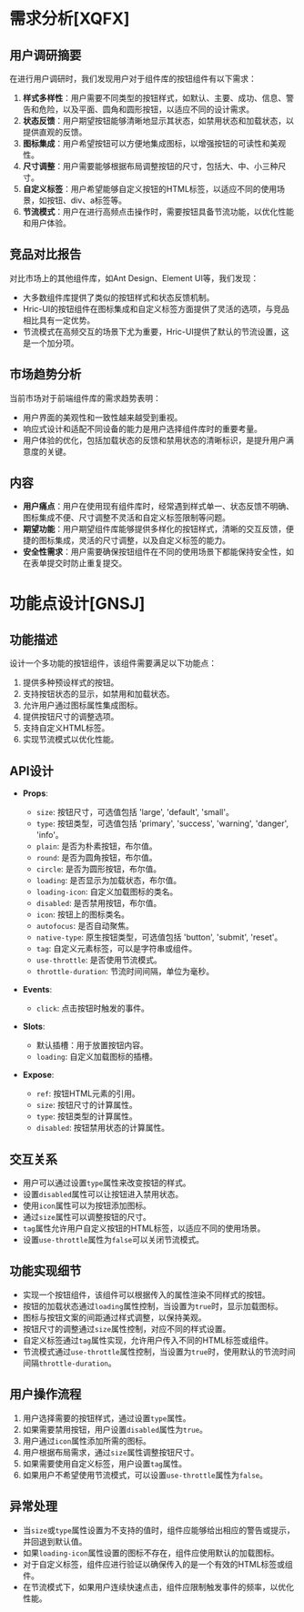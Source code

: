 # 需求分析[XQFX]
## 用户调研摘要
在进行用户调研时，我们发现用户对于组件库的按钮组件有以下需求：
1. **样式多样性**：用户需要不同类型的按钮样式，如默认、主要、成功、信息、警告和危险，以及平面、圆角和圆形按钮，以适应不同的设计需求。
2. **状态反馈**：用户期望按钮能够清晰地显示其状态，如禁用状态和加载状态，以提供直观的反馈。
3. **图标集成**：用户希望按钮可以方便地集成图标，以增强按钮的可读性和美观性。
4. **尺寸调整**：用户需要能够根据布局调整按钮的尺寸，包括大、中、小三种尺寸。
5. **自定义标签**：用户希望能够自定义按钮的HTML标签，以适应不同的使用场景，如按钮、div、a标签等。
6. **节流模式**：用户在进行高频点击操作时，需要按钮具备节流功能，以优化性能和用户体验。

## 竞品对比报告
对比市场上的其他组件库，如Ant Design、Element UI等，我们发现：
- 大多数组件库提供了类似的按钮样式和状态反馈机制。
- Hric-UI的按钮组件在图标集成和自定义标签方面提供了灵活的选项，与竞品相比具有一定优势。
- 节流模式在高频交互的场景下尤为重要，Hric-UI提供了默认的节流设置，这是一个加分项。

## 市场趋势分析
当前市场对于前端组件库的需求趋势表明：
- 用户界面的美观性和一致性越来越受到重视。
- 响应式设计和适配不同设备的能力是用户选择组件库时的重要考量。
- 用户体验的优化，包括加载状态的反馈和禁用状态的清晰标识，是提升用户满意度的关键。

## 内容
- **用户痛点**：用户在使用现有组件库时，经常遇到样式单一、状态反馈不明确、图标集成不便、尺寸调整不灵活和自定义标签限制等问题。
- **期望功能**：用户期望组件库能够提供多样化的按钮样式，清晰的交互反馈，便捷的图标集成，灵活的尺寸调整，以及自定义标签的能力。
- **安全性需求**：用户需要确保按钮组件在不同的使用场景下都能保持安全性，如在表单提交时防止重复提交。

# 功能点设计[GNSJ]
## 功能描述
设计一个多功能的按钮组件，该组件需要满足以下功能点：
1. 提供多种预设样式的按钮。
2. 支持按钮状态的显示，如禁用和加载状态。
3. 允许用户通过图标属性集成图标。
4. 提供按钮尺寸的调整选项。
5. 支持自定义HTML标签。
6. 实现节流模式以优化性能。

## API设计
- **Props**:
  - `size`: 按钮尺寸，可选值包括 'large', 'default', 'small'。
  - `type`: 按钮类型，可选值包括 'primary', 'success', 'warning', 'danger', 'info'。
  - `plain`: 是否为朴素按钮，布尔值。
  - `round`: 是否为圆角按钮，布尔值。
  - `circle`: 是否为圆形按钮，布尔值。
  - `loading`: 是否显示为加载状态，布尔值。
  - `loading-icon`: 自定义加载图标的类名。
  - `disabled`: 是否禁用按钮，布尔值。
  - `icon`: 按钮上的图标类名。
  - `autofocus`: 是否自动聚焦。
  - `native-type`: 原生按钮类型，可选值包括 'button', 'submit', 'reset'。
  - `tag`: 自定义元素标签，可以是字符串或组件。
  - `use-throttle`: 是否使用节流模式。
  - `throttle-duration`: 节流时间间隔，单位为毫秒。

- **Events**:
  - `click`: 点击按钮时触发的事件。

- **Slots**:
  - 默认插槽：用于放置按钮内容。
  - `loading`: 自定义加载图标的插槽。

- **Expose**:
  - `ref`: 按钮HTML元素的引用。
  - `size`: 按钮尺寸的计算属性。
  - `type`: 按钮类型的计算属性。
  - `disabled`: 按钮禁用状态的计算属性。

## 交互关系
- 用户可以通过设置`type`属性来改变按钮的样式。
- 设置`disabled`属性可以让按钮进入禁用状态。
- 使用`icon`属性可以为按钮添加图标。
- 通过`size`属性可以调整按钮的尺寸。
- `tag`属性允许用户自定义按钮的HTML标签，以适应不同的使用场景。
- 设置`use-throttle`属性为`false`可以关闭节流模式。

## 功能实现细节
- 实现一个按钮组件，该组件可以根据传入的属性渲染不同样式的按钮。
- 按钮的加载状态通过`loading`属性控制，当设置为`true`时，显示加载图标。
- 图标与按钮文案的间距通过样式调整，以保持美观。
- 按钮尺寸的调整通过`size`属性控制，对应不同的样式设置。
- 自定义标签通过`tag`属性实现，允许用户传入不同的HTML标签或组件。
- 节流模式通过`use-throttle`属性控制，当设置为`true`时，使用默认的节流时间间隔`throttle-duration`。

## 用户操作流程
1. 用户选择需要的按钮样式，通过设置`type`属性。
2. 如果需要禁用按钮，用户设置`disabled`属性为`true`。
3. 用户通过`icon`属性添加所需的图标。
4. 用户根据布局需求，通过`size`属性调整按钮尺寸。
5. 如果需要使用自定义标签，用户设置`tag`属性。
6. 如果用户不希望使用节流模式，可以设置`use-throttle`属性为`false`。

## 异常处理
- 当`size`或`type`属性设置为不支持的值时，组件应能够给出相应的警告或提示，并回退到默认值。
- 如果`loading-icon`属性设置的图标不存在，组件应使用默认的加载图标。
- 对于自定义标签，组件应进行验证以确保传入的是一个有效的HTML标签或组件。
- 在节流模式下，如果用户连续快速点击，组件应限制触发事件的频率，以优化性能。
